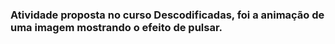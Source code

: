  <h3>Atividade proposta no curso Descodificadas, foi a animação de uma imagem mostrando o efeito de pulsar. </h3>
